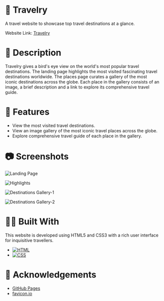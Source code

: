 # 🛫 Travelry 

A travel website to showcase top travel destinations at a glance.

Website Link: [Travelry](https://abhithere.github.io/travelry/)

# 📃 Description

Travelry gives a bird's eye view on the world's most popular travel destinations.
The landing page highlights the most visited fascinating travel destinations worldwide.
The places page curates a gallery of the most iconic destinations across the globe.
Each place in the gallery consists of an image, a brief description and a link to explore its comprehensive travel guide.

# 🎯 Features

* View the most visited travel destinations.
* View an image gallery of the most iconic travel places across the globe.
* Explore comprehensive travel guide of each place in the gallery.

# 📷 Screenshots

![Landing Page](https://user-images.githubusercontent.com/74660692/203374461-dd19660d-666e-4edc-b17a-ce16c0421381.png)


![Highlights](https://user-images.githubusercontent.com/74660692/203374509-61661389-4fb0-46cd-80c7-0e1afc90cad2.png)


![Destinations Gallery-1](https://user-images.githubusercontent.com/74660692/203374615-95930da4-3bea-4312-951d-a6fc742c62ca.png)


![Destinations Gallery-2](https://user-images.githubusercontent.com/74660692/203374658-386bc8e8-edce-4a2c-9aca-a1f947e3457f.png)

# 👨‍💻 Built With

This website is developed using HTML5 and CSS3 with a rich user interface for inquisitive travellers.

* [![HTML][html-shield]][html-url]
* [![CSS][css-shield]][css-url]

# 📝 Acknowledgements

* [GitHub Pages](https://pages.github.com)
* [favicon.io](https://favicon.io/)

<!-- REFERENCE VARIABLES -->
[html-shield]: https://img.shields.io/badge/html5-%23E34F26.svg?style=for-the-badge&logo=html5&logoColor=white
[html-url]: https://www.w3.org/html/
[css-shield]: https://img.shields.io/badge/css3-%231572B6.svg?style=for-the-badge&logo=css3&logoColor=white
[css-url]: https://www.w3.org/Style/CSS/Overview.en.html
